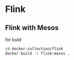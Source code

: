 # Flink

## Flink with Mesos
for buld
```bash
cd docker-collection/flink
docker build -t flink:mesos .
```

